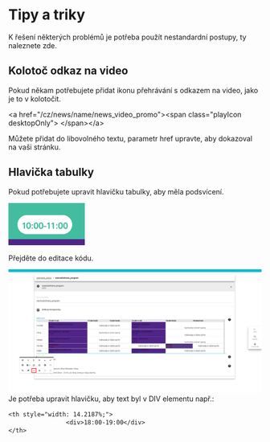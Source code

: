 # Tipy a triky

K řešení některých problémů je potřeba použít nestandardní postupy, ty naleznete zde.

## Kolotoč odkaz na video

Pokud někam potřebujete přidat ikonu přehrávání s odkazem na video, jako je to v kolotočit.

&lt;a href="/cz/news/name/news\_video\_promo"&gt;&lt;span class="playIcon desktopOnly"&gt; &lt;/span&gt;&lt;/a&gt;

Můžete přidat do libovolného textu, parametr href upravte, aby dokazoval na vaši stránku.

## Hlavička tabulky

Pokud potřebujete upravit  hlavičku tabulky, aby měla podsvícení.

![](/images/thLight.png)

Přejděte do editace kódu.

![](/images/textCodeEdit.png)Je potřeba upravit hlavičku, aby text byl v DIV elementu např.:

```
<th style="width: 14.2187%;">
				<div>18:00-19:00</div>
</th>
```



